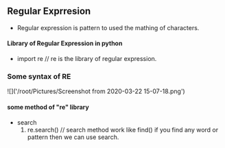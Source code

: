 
## Regular Exprresion

- Regular expression is pattern to used the mathing of characters.

#### Library of Regular Expression in python
- import re     // re is the library of regular expression.

### Some syntax of RE

![]('/root/Pictures/Screenshot from 2020-03-22 15-07-18.png')

#### some method of "re" library
- search
  1. re.search()    // search method work like find() if you find any word or pattern then we can use search.
